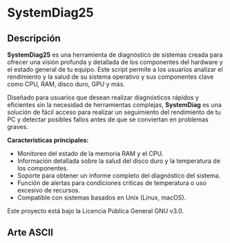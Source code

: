 # SystemDiag25

## Descripción

**SystemDiag25** es una herramienta de diagnóstico de sistemas creada para ofrecer una visión profunda y detallada de los componentes del hardware y el estado general de tu equipo. Este script permite a los usuarios analizar el rendimiento y la salud de su sistema operativo y sus componentes clave como CPU, RAM, disco duro, GPU y más.

Diseñado para usuarios que desean realizar diagnósticos rápidos y eficientes sin la necesidad de herramientas complejas, **SystemDiag** es una solución de fácil acceso para realizar un seguimiento del rendimiento de tu PC y detectar posibles fallos antes de que se conviertan en problemas graves.

**Características principales:**
- Monitoreo del estado de la memoria RAM y el CPU.
- Información detallada sobre la salud del disco duro y la temperatura de los componentes.
- Soporte para obtener un informe completo del diagnóstico del sistema.
- Función de alertas para condiciones críticas de temperatura o uso excesivo de recursos.
- Compatible con sistemas basados en Unix (Linux, macOS).

Este proyecto está bajo la Licencia Pública General GNU v3.0.

## Arte ASCII


